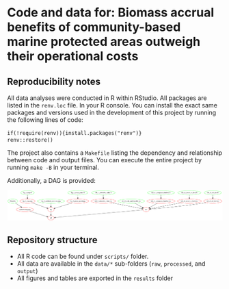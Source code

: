 # Code and data for: Biomass accrual benefits of community-based marine protected areas outweigh their operational costs

## Reproducibility notes

All data analyses were conducted in R within RStudio. All packages are listed in
the `renv.loc` file. In your R console. You can install the exact same packages
and versions used in the development of this project by running the following
lines of code:

```
if(!require(renv)){install.packages("renv")}
renv::restore()
```

The project also contains a `Makefile` listing the dependency and relationship
between code and output files. You can execute the entire project by running
`make -B` in your terminal.

Additionally, a DAG is provided:

![](makefile-dag.png)


## Repository structure

- All R code can be found under `scripts/` folder.
- All data are available in the `data/*` sub-folders (`raw`, `processed`, and `output`)
- All figures and tables are exported in the `results` folder
